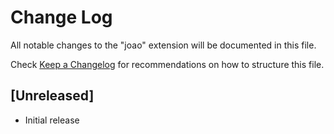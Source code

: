 # Change Log

All notable changes to the "joao" extension will be documented in this file.

Check [Keep a Changelog](http://keepachangelog.com/) for recommendations on how to structure this file.

## [Unreleased]

- Initial release